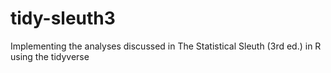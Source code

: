 # tidy-sleuth3
Implementing the analyses discussed in The Statistical Sleuth (3rd ed.) in R using the tidyverse

